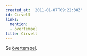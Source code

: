 ```yaml
---
created_at: '2011-01-07T09:22:30Z'
id: Cirvell
links:
  mention:
  - övertempel
title: Cirvell
---
```


Se [övertempel].

  [övertempel]: övertempel
